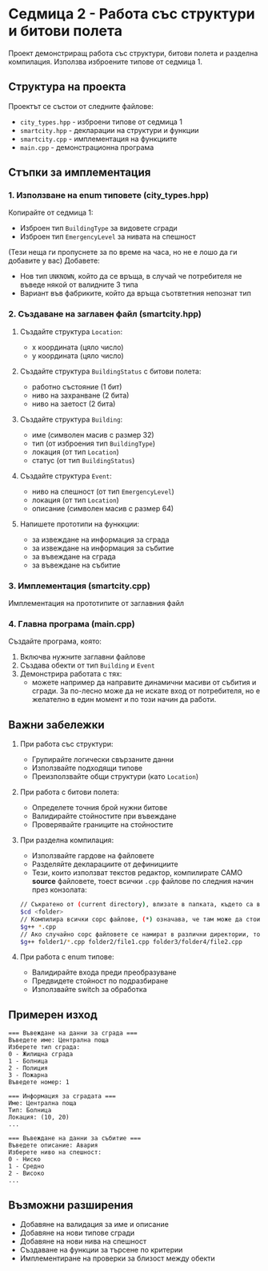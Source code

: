 # Седмица 2 - Работа със структури и битови полета

Проект демонстриращ работа със структури, битови полета и разделна компилация. Използва изброените типове от седмица 1.

## Структура на проекта

Проектът се състои от следните файлове:
- `city_types.hpp` - изброени типове от седмица 1
- `smartcity.hpp` - декларации на структури и функции
- `smartcity.cpp` - имплементация на функциите
- `main.cpp` - демонстрационна програма

## Стъпки за имплементация

### 1. Използване на enum типовете (city_types.hpp)
Копирайте от седмица 1:
- Изброен тип `BuildingType` за видовете сгради
- Изброен тип `EmergencyLevel` за нивата на спешност

(Тези неща ги пропуснете за по време на часа, но не е лошо да ги добавите у вас)
Добавете:
- Нов тип `UNKNOWN`, който да се връща, в случай че потребителя не въведе някой от валидните 3 типа
- Вариант във фабриките, който да връща съотвтетния непознат тип

### 2. Създаване на заглавен файл (smartcity.hpp)

1. Създайте структура `Location`:
   - x координата (цяло число)
   - y координата (цяло число)

2. Създайте структура `BuildingStatus` с битови полета:
   - работно състояние (1 бит)
   - ниво на захранване (2 бита)
   - ниво на заетост (2 бита)

3. Създайте структура `Building`:
   - име (символен масив с размер 32)
   - тип (от изброения тип `BuildingType`)
   - локация (от тип `Location`)
   - статус (от тип `BuildingStatus`)

4. Създайте структура `Event`:
   - ниво на спешност (от тип `EmergencyLevel`)
   - локация (от тип `Location`)
   - описание (символен масив с размер 64)

5. Напишете прототипи на функкции:
   - за извеждане на информация за сграда
   - за извеждане на информация за събитие
   - за въвеждане на сграда
   - за въвеждане на събитие

### 3. Имплементация (smartcity.cpp)

Имплементация на прототипите от заглавния файл

### 4. Главна програма (main.cpp)

Създайте програма, която:
1. Включва нужните заглавни файлове
2. Създава обекти от тип `Building` и `Event`
3. Демонстрира работата с тях:
   - можете например да направите динамични масиви от събития и сгради. За по-лесно може да не искате вход от потребителя, но е желателно в един момент и по този начин да работи.

## Важни забележки

1. При работа със структури:
   - Групирайте логически свързаните данни
   - Използвайте подходящи типове
   - Преизползвайте общи структури (като `Location`)

2. При работа с битови полета:
   - Определете точния брой нужни битове
   - Валидирайте стойностите при въвеждане
   - Проверявайте границите на стойностите

3. При разделна компилация:
   - Използвайте гардове на файловете
   - Разделяйте декларациите от дефинициите
   - Тези, които използват текстов редактор, компилирате САМО **source** файловете, тоест всички `.cpp` файлове по следния начин през конзолата:

   ```bash
   // Съкратено от (current directory), влизате в папката, където са всички .cpp файлове
   $cd <folder>
   // Компилира всички сорс файлове, (*) означава, че там може да стои всякакво наименование
   $g++ *.cpp
   // Ако случайно сорс файловете се намират в различни директории, тогава се въвеждат релативните пътища спрямо сегашната папка с имената им
   $g++ folder1/*.cpp folder2/file1.cpp folder3/folder4/file2.cpp
   ``` 


4. При работа с enum типове:
   - Валидирайте входа преди преобразуване
   - Предвидете стойност по подразбиране
   - Използвайте switch за обработка

## Примерен изход

```
=== Въвеждане на данни за сграда ===
Въведете име: Централна поща
Изберете тип сграда:
0 - Жилищна сграда
1 - Болница
2 - Полиция
3 - Пожарна
Въведете номер: 1

=== Информация за сградата ===
Име: Централна поща
Тип: Болница
Локация: (10, 20)
...

=== Въвеждане на данни за събитие ===
Въведете описание: Авария
Изберете ниво на спешност:
0 - Ниско
1 - Средно
2 - Високо
...
```

## Възможни разширения

- Добавяне на валидация за име и описание
- Добавяне на нови типове сгради
- Добавяне на нови нива на спешност
- Създаване на функции за търсене по критерии
- Имплементиране на проверки за близост между обекти